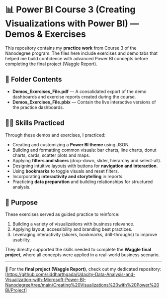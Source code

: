 # 📊 Power BI Course 3 (Creating Visualizations with Power BI) — Demos & Exercises

This repository contains my **practice work** from Course 3 of the Nanodegree program. The files here include exercises and demo tabs that helped me build confidence with advanced Power BI concepts before completing the final project (Waggle Report).

## 📂 Folder Contents
- **Demos_Exercises_File.pdf** — A consolidated export of the demo dashboards and exercise reports created during the course.
- **Demos_Exercises_File.pbix** — Contain the live interactive versions of the practice dashboards.

## 🧑‍💻 Skills Practiced
Through these demos and exercises, I practiced:
- Creating and customizing a **Power BI theme** using JSON.
- Building and formatting common visuals: bar charts, line charts, donut charts, cards, scatter plots and maps.
- Applying **filters and slicers** (drop-down, slider, hierarchy and select-all).
- Designing intuitive layouts with buttons for **navigation and interaction**.
- Using **bookmarks** to toggle visuals and reset filters.
- Incorporating **interactivity and storytelling** in reports.
- Practicing **data preparation** and building relationships for structured analysis.

## 📖 Purpose
These exercises served as guided practice to reinforce:
1. Building a variety of visualizations with business relevance.  
2. Applying layout, accessibility and branding best practices.  
3. Leveraging interactivity (slicers, bookmarks, drill-throughs) to improve usability.  

They directly supported the skills needed to complete the **Waggle final project**, where all concepts were applied in a real-world business scenario.

---
🔗 For the **final project (Waggle Report)**, check out my dedicated repository: [https://github.com/siddharthgada/Udacity-Data-Analysis-and-Visualization-with-Microsoft-Power-BI-Nanodegree/tree/main/Creating%20Visualizations%20with%20Power%20BI/Project]
